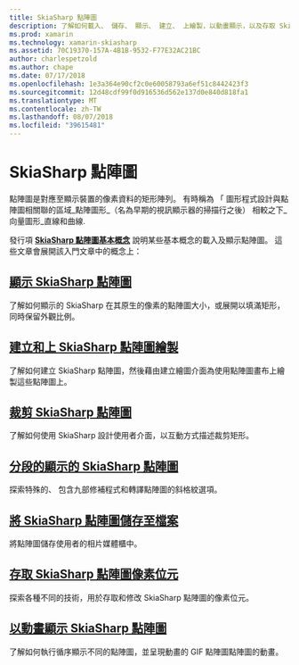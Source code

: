 ```yaml
---
title: SkiaSharp 點陣圖
description: 了解如何載入、 儲存、 顯示、 建立、 上繪製，以動畫顯示，以及存取 SkiaSharp 點陣圖的位元。
ms.prod: xamarin
ms.technology: xamarin-skiasharp
ms.assetid: 70C19370-157A-4B1B-9532-F77E32AC21BC
author: charlespetzold
ms.author: chape
ms.date: 07/17/2018
ms.openlocfilehash: 1e3a364e90cf2c0e60058793a6ef51c8442423f3
ms.sourcegitcommit: 12d48cdf99f0d916536d562e137d0e840d818fa1
ms.translationtype: MT
ms.contentlocale: zh-TW
ms.lasthandoff: 08/07/2018
ms.locfileid: "39615481"
---
```

# <a name="skiasharp-bitmaps"></a>SkiaSharp 點陣圖

點陣圖是對應至顯示裝置的像素資料的矩形陣列。 有時稱為 「 圖形程式設計與點陣圖相關聯的區域_點陣圖形_（名為早期的視訊顯示器的掃描行之後） 相較之下_向量圖形_直線和曲線. 

發行項 **[SkiaSharp 點陣圖基本概念](../basics/bitmaps.md)** 說明某些基本概念的載入及顯示點陣圖。 這些文章會展開該入門文章中的概念上：

## <a name="displaying-skiasharp-bitmapsdisplayingmd"></a>[顯示 SkiaSharp 點陣圖](displaying.md)

了解如何顯示的 SkiaSharp 在其原生的像素的點陣圖大小，或展開以填滿矩形，同時保留外觀比例。

## <a name="creating-and-drawing-on-skiasharp-bitmapsdrawingmd"></a>[建立和上 SkiaSharp 點陣圖繪製](drawing.md)

了解如何建立 SkiaSharp 點陣圖，然後藉由建立繪圖介面為使用點陣圖畫布上繪製這些點陣圖上。

## <a name="cropping-skiasharp-bitmapscroppingmd"></a>[裁剪 SkiaSharp 點陣圖](cropping.md)

了解如何使用 SkiaSharp 設計使用者介面，以互動方式描述裁剪矩形。

## <a name="segmented-display-of-skiasharp-bitmapssegmentedmd"></a>[分段的顯示的 SkiaSharp 點陣圖](segmented.md)

探索特殊的、 包含九部修補程式和轉譯點陣圖的斜格紋選項。

## <a name="saving-skiasharp-bitmaps-to-filessavingmd"></a>[將 SkiaSharp 點陣圖儲存至檔案](saving.md)

將點陣圖儲存使用者的相片媒體櫃中。

## <a name="accessing-skiasharp-bitmap-pixel-bitspixel-bitsmd"></a>[存取 SkiaSharp 點陣圖像素位元](pixel-bits.md)

探索各種不同的技術，用於存取和修改 SkiaSharp 點陣圖的像素位元。

## <a name="animating-skiasharp-bitmapsanimatingmd"></a>[以動畫顯示 SkiaSharp 點陣圖](animating.md)

了解如何執行循序顯示不同的點陣圖，並呈現動畫的 GIF 點陣圖點陣圖的動畫。
